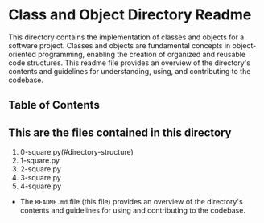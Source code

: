 # Class and Object Directory Readme

This directory contains the implementation of classes and objects for a software project. Classes and objects are fundamental concepts in object-oriented programming, enabling the creation of organized and reusable code structures. This readme file provides an overview of the directory's contents and guidelines for understanding, using, and contributing to the codebase.

## Table of Contents

## This are the files contained in this directory

1. 0-square.py(#directory-structure)
2. 1-square.py
3. 2-square.py
4. 3-square.py
5. 4-square.py


- The `README.md` file (this file) provides an overview of the directory's contents and guidelines for using and contributing to the codebase.
